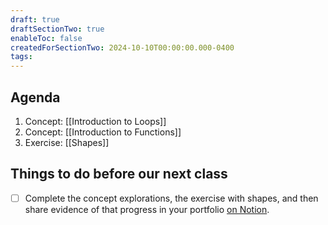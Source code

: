 ```yaml
---
draft: true
draftSectionTwo: true
enableToc: false
createdForSectionTwo: 2024-10-10T00:00:00.000-0400
tags:
---
```

## Agenda
1. Concept: [[Introduction to Loops]]
2. Concept: [[Introduction to Functions]]
3. Exercise: [[Shapes]]
## Things to do before our next class
- [ ] Complete the concept explorations, the exercise with shapes, and then share evidence of that progress in your portfolio [on Notion](https://notion.so).